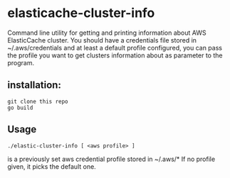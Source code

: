 # elasticache-cluster-info
Command line utility for getting and printing information about AWS ElasticCache cluster.
You should have a credentials file stored in ~/.aws/credentials and at least a default profile configured, you can pass the profile you want to get clusters information about as parameter to the program.

## installation:
```
git clone this repo
go build
```

## Usage
```
./elastic-cluster-info [ <aws profile> ]
```
<aws profile>	is a previously set aws credential profile stored in ~/.aws/*
				If no profile given, it picks the default one.

